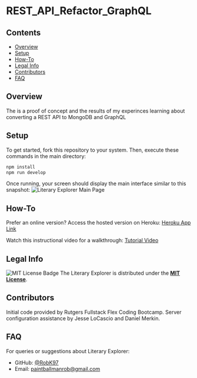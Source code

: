 # REST_API_Refactor_GraphQL
## Contents
- [Overview](#overview)
- [Setup](#setup)
- [How-To](#how-to)
- [Legal Info](#legal-info)
- [Contributors](#contributors)
- [FAQ](#faq)

## Overview
The is a proof of concept and the results of my experinces learning about converting a REST API to MongoDB and GraphQL

## Setup
To get started, fork this repository to your system. Then, execute these commands in the main directory:
```bash
npm install
npm run develop
```
Once running, your screen should display the main interface similar to this snapshot:
![Literary Explorer Main Page](/assets/Literary_Explorer_Main.png)

## How-To
Prefer an online version? Access the hosted version on Heroku: [Heroku App Link](https://quiet-headland-70635-b417348c3082.herokuapp.com/)

Watch this instructional video for a walkthrough: [Tutorial Video](https://drive.google.com/file/d/1EkqrdG0MUwKgwGspey07W47zWt7m_RVX/view)

## Legal Info
![MIT License Badge](https://img.shields.io/badge/License-MIT-yellow.svg)
The Literary Explorer is distributed under the **[MIT License](https://opensource.org/licenses/MIT)**.

## Contributors
Initial code provided by Rutgers Fullstack Flex Coding Bootcamp.
Server configuration assistance by Jesse LoCascio and Daniel Merkin.

## FAQ
For queries or suggestions about Literary Explorer:
- GitHub: [@RobK97](http://github.com/RobK97)
- Email: paintballmanrob@gmail.com

